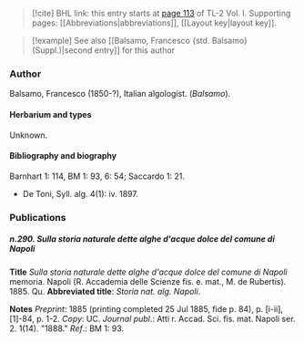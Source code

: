 > [!cite] BHL link: this entry starts at [page 113](https://www.biodiversitylibrary.org/item/103414#page/161/mode/1up) of TL-2 Vol. I.
> Supporting pages: [[Abbreviations|abbreviations]], [[Layout key|layout key]].

> [!example] See also [[Balsamo, Francesco {std. Balsamo} (Suppl.)|second entry]] for this author

### Author

Balsamo, Francesco (1850-?), Italian algologist. (*Balsamo*).

#### Herbarium and types

Unknown.

#### Bibliography and biography

Barnhart 1: 114, BM 1: 93, 6: 54; Saccardo 1: 21.
- De Toni, Syll. alg. 4(1): iv. 1897.

### Publications

##### n.290. Sulla storia naturale dette alghe d'acque dolce del comune di Napoli

**Title**
*Sulla storia naturale dette alghe d'acque dolce del comune di Napoli* memoria. Napoli (R. Accademia delle Scienze fis. e. mat., M. de Rubertis). 1885. Qu.
**Abbreviated title**: *Storia nat. alg. Napoli*.

**Notes**
*Preprint*: 1885 (printing completed 25 Jul 1885, fide p. 84), p. \[i-ii\], \[1\]-84, p. 1-2. *Copy*: UC.
*Journal publ*.: Atti r. Accad. Sci. fis. mat. Napoli ser. 2. 1(14). "1888."
*Ref*.: BM 1: 93.

